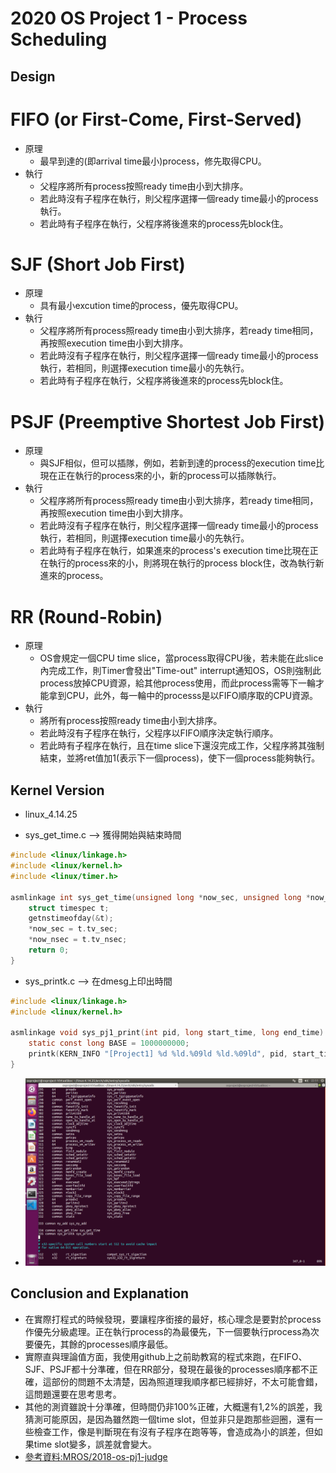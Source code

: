 # 2020 OS Project 1 - Process Scheduling


## Design
# FIFO (or First-Come, First-Served)
* 原理
    * 最早到達的(即arrival time最小)process，修先取得CPU。
* 執行
    * 父程序將所有process按照ready time由小到大排序。
    * 若此時沒有子程序在執行，則父程序選擇一個ready time最小的process執行。
    * 若此時有子程序在執行，父程序將後進來的process先block住。

# SJF (Short Job First)
* 原理
    * 具有最小excution time的process，優先取得CPU。
* 執行
    * 父程序將所有process照ready time由小到大排序，若ready time相同，再按照execution time由小到大排序。
    * 若此時沒有子程序在執行，則父程序選擇一個ready time最小的process執行，若相同，則選擇execution time最小的先執行。
    * 若此時有子程序在執行，父程序將後進來的process先block住。

# PSJF (Preemptive Shortest Job First)
* 原理
    * 與SJF相似，但可以插隊，例如，若新到達的process的execution time比現在正在執行的process來的小，新的process可以插隊執行。
* 執行
    * 父程序將所有process照ready time由小到大排序，若ready time相同，再按照execution time由小到大排序。
    * 若此時沒有子程序在執行，則父程序選擇一個ready time最小的process執行，若相同，則選擇execution time最小的先執行。
    * 若此時有子程序在執行，如果進來的process's execution time比現在正在執行的process來的小，則將現在執行的process block住，改為執行新進來的process。

# RR (Round-Robin)
* 原理
    * OS會規定一個CPU time slice，當process取得CPU後，若未能在此slice內完成工作，則Timer會發出"Time-out" interrupt通知OS，OS則強制此process放掉CPU資源，給其他process使用，而此process需等下一輪才能拿到CPU，此外，每一輪中的processs是以FIFO順序取的CPU資源。
* 執行
    * 將所有process按照ready time由小到大排序。
    * 若此時沒有子程序在執行，父程序以FIFO順序決定執行順序。
    * 若此時有子程序在執行，且在time slice下還沒完成工作，父程序將其強制結束，並將ret值加1(表示下一個process)，使下一個process能夠執行。


## Kernel Version
* linux_4.14.25

* sys_get_time.c --> 獲得開始與結束時間
```c
#include <linux/linkage.h>
#include <linux/kernel.h>
#include <linux/timer.h>

asmlinkage int sys_get_time(unsigned long *now_sec, unsigned long *now_nsec){
    struct timespec t;
    getnstimeofday(&t);
    *now_sec = t.tv_sec;
    *now_nsec = t.tv_nsec;
    return 0;
}
```

* sys_printk.c --> 在dmesg上印出時間
```c
#include <linux/linkage.h>
#include <linux/kernel.h>

asmlinkage void sys_pj1_print(int pid, long start_time, long end_time) {
    static const long BASE = 1000000000;
    printk(KERN_INFO "[Project1] %d %ld.%09ld %ld.%09ld", pid, start_time / BASE, start_time % BASE, end_time / BASE, end_time % BASE);
}
```

* ![system call table](syscall_table.png)


## Conclusion and Explanation
* 在實際打程式的時候發現，要讓程序銜接的最好，核心理念是要對於process作優先分級處理。正在執行process的為最優先，下一個要執行process為次要優先，其餘的processes順序最低。
* 實際直與理論值方面，我使用github上之前助教寫的程式來跑，在FIFO、SJF、PSJF都十分準確，但在RR部分，發現在最後的processes順序都不正確，這部份的問題不太清楚，因為照道理我順序都已經排好，不太可能會錯，這問題還要在思考思考。
* 其他的測資雖說十分準確，但時間仍非100%正確，大概還有1,2%的誤差，我猜測可能原因，是因為雖然跑一個time slot，但並非只是跑那些迴圈，還有一些檢查工作，像是判斷現在有沒有子程序在跑等等，會造成為小的誤差，但如果time slot變多，誤差就會變大。
* [參考資料:MROS/2018-os-pj1-judge](https://github.com/MROS/2018-os-pj1-judge.git)